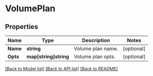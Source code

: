 # VolumePlan

## Properties
Name | Type | Description | Notes
------------ | ------------- | ------------- | -------------
**Name** | **string** | Volume plan name. | [optional] 
**Opts** | **map[string]string** | Volume plan opts. | [optional] 

[[Back to Model list]](../README.md#documentation-for-models) [[Back to API list]](../README.md#documentation-for-api-endpoints) [[Back to README]](../README.md)


